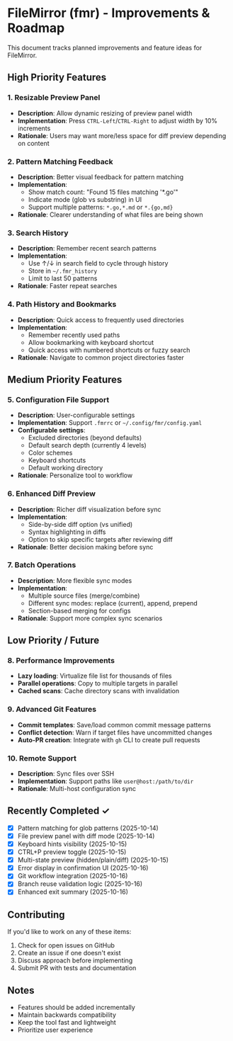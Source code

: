 # FileMirror (fmr) - Improvements & Roadmap

This document tracks planned improvements and feature ideas for FileMirror.

## High Priority Features

### 1. Resizable Preview Panel
- **Description**: Allow dynamic resizing of preview panel width
- **Implementation**: Press `CTRL-Left`/`CTRL-Right` to adjust width by 10% increments
- **Rationale**: Users may want more/less space for diff preview depending on content

### 2. Pattern Matching Feedback
- **Description**: Better visual feedback for pattern matching
- **Implementation**:
  - Show match count: "Found 15 files matching '*.go'"
  - Indicate mode (glob vs substring) in UI
  - Support multiple patterns: `*.go,*.md` or `*.{go,md}`
- **Rationale**: Clearer understanding of what files are being shown

### 3. Search History
- **Description**: Remember recent search patterns
- **Implementation**:
  - Use ↑/↓ in search field to cycle through history
  - Store in `~/.fmr_history`
  - Limit to last 50 patterns
- **Rationale**: Faster repeat searches

### 4. Path History and Bookmarks
- **Description**: Quick access to frequently used directories
- **Implementation**:
  - Remember recently used paths
  - Allow bookmarking with keyboard shortcut
  - Quick access with numbered shortcuts or fuzzy search
- **Rationale**: Navigate to common project directories faster

## Medium Priority Features

### 5. Configuration File Support
- **Description**: User-configurable settings
- **Implementation**: Support `.fmrrc` or `~/.config/fmr/config.yaml`
- **Configurable settings**:
  - Excluded directories (beyond defaults)
  - Default search depth (currently 4 levels)
  - Color schemes
  - Keyboard shortcuts
  - Default working directory
- **Rationale**: Personalize tool to workflow

### 6. Enhanced Diff Preview
- **Description**: Richer diff visualization before sync
- **Implementation**:
  - Side-by-side diff option (vs unified)
  - Syntax highlighting in diffs
  - Option to skip specific targets after reviewing diff
- **Rationale**: Better decision making before sync

### 7. Batch Operations
- **Description**: More flexible sync modes
- **Implementation**:
  - Multiple source files (merge/combine)
  - Different sync modes: replace (current), append, prepend
  - Section-based merging for configs
- **Rationale**: Support more complex sync scenarios

## Low Priority / Future

### 8. Performance Improvements
- **Lazy loading**: Virtualize file list for thousands of files
- **Parallel operations**: Copy to multiple targets in parallel
- **Cached scans**: Cache directory scans with invalidation

### 9. Advanced Git Features
- **Commit templates**: Save/load common commit message patterns
- **Conflict detection**: Warn if target files have uncommitted changes
- **Auto-PR creation**: Integrate with `gh` CLI to create pull requests

### 10. Remote Support
- **Description**: Sync files over SSH
- **Implementation**: Support paths like `user@host:/path/to/dir`
- **Rationale**: Multi-host configuration sync

## Recently Completed ✓

- [x] Pattern matching for glob patterns (2025-10-14)
- [x] File preview panel with diff mode (2025-10-14)
- [x] Keyboard hints visibility (2025-10-15)
- [x] CTRL+P preview toggle (2025-10-15)
- [x] Multi-state preview (hidden/plain/diff) (2025-10-15)
- [x] Error display in confirmation UI (2025-10-16)
- [x] Git workflow integration (2025-10-16)
- [x] Branch reuse validation logic (2025-10-16)
- [x] Enhanced exit summary (2025-10-16)

## Contributing

If you'd like to work on any of these items:
1. Check for open issues on GitHub
2. Create an issue if one doesn't exist
3. Discuss approach before implementing
4. Submit PR with tests and documentation

## Notes

- Features should be added incrementally
- Maintain backwards compatibility
- Keep the tool fast and lightweight
- Prioritize user experience
